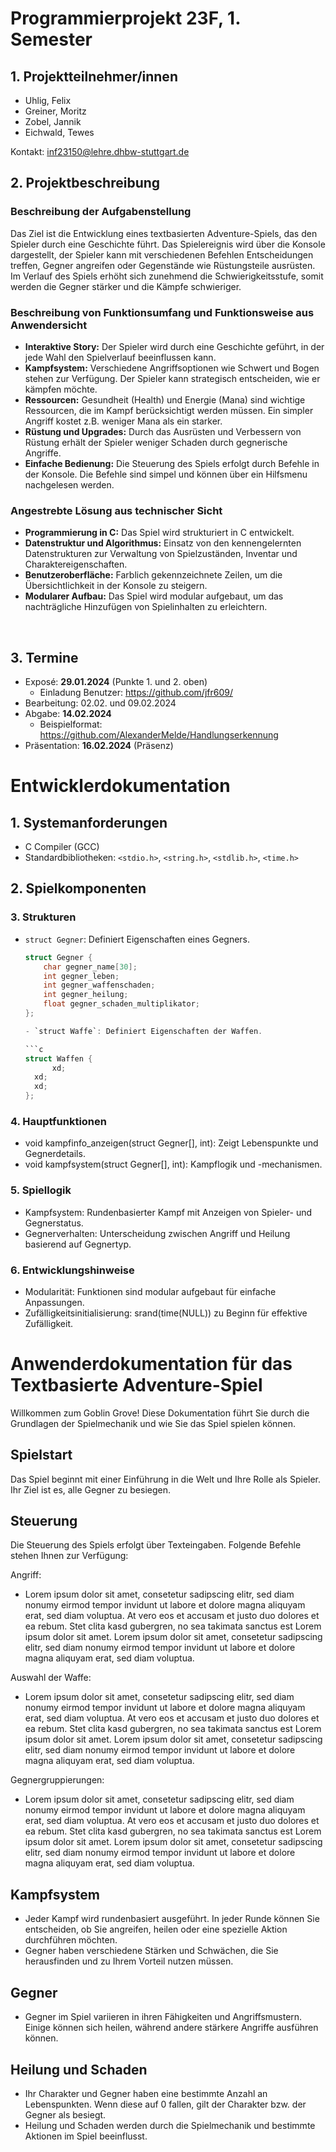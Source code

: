 # Programmierprojekt 23F, 1. Semester

## 1. Projektteilnehmer/innen
- Uhlig, Felix
- Greiner, Moritz
- Zobel, Jannik
- Eichwald, Tewes

Kontakt: inf23150@lehre.dhbw-stuttgart.de
&nbsp;
## 2. Projektbeschreibung

### Beschreibung der Aufgabenstellung


Das Ziel ist die Entwicklung eines textbasierten Adventure-Spiels, das den Spieler durch eine Geschichte führt. Das Spielereignis wird über die Konsole dargestellt, der Spieler kann mit verschiedenen Befehlen Entscheidungen treffen, Gegner angreifen oder Gegenstände wie Rüstungsteile ausrüsten. Im Verlauf des Spiels erhöht sich zunehmend die Schwierigkeitsstufe, somit werden die Gegner stärker und die Kämpfe schwieriger.

### Beschreibung von Funktionsumfang und Funktionsweise aus Anwendersicht
- **Interaktive Story:** Der Spieler wird durch eine Geschichte geführt, in der jede Wahl den Spielverlauf beeinflussen kann.
- **Kampfsystem:** Verschiedene Angriffsoptionen wie Schwert und Bogen stehen zur Verfügung. Der Spieler kann strategisch entscheiden, wie er kämpfen möchte.
- **Ressourcen:** Gesundheit (Health) und Energie (Mana) sind wichtige Ressourcen, die im Kampf berücksichtigt werden müssen. Ein simpler Angriff kostet z.B. weniger Mana als ein starker.
- **Rüstung und Upgrades:** Durch das Ausrüsten und Verbessern von Rüstung erhält der Spieler weniger Schaden durch gegnerische Angriffe.
- **Einfache Bedienung:** Die Steuerung des Spiels erfolgt durch Befehle in der Konsole. Die Befehle sind simpel und können über ein Hilfsmenu nachgelesen werden.

### Angestrebte Lösung aus technischer Sicht
- **Programmierung in C:** Das Spiel wird strukturiert in C entwickelt.
- **Datenstruktur und Algorithmus:** Einsatz von den kennengelernten Datenstrukturen zur Verwaltung von Spielzuständen, Inventar und Charaktereigenschaften.
- **Benutzeroberfläche:** Farblich gekennzeichnete Zeilen, um die Übersichtlichkeit in der Konsole zu steigern.
- **Modularer Aufbau:** Das Spiel wird modular aufgebaut, um das nachträgliche Hinzufügen von Spielinhalten zu erleichtern.

&nbsp;
## 3. Termine
- Exposé: **29.01.2024** (Punkte 1. und 2. oben)
	- Einladung Benutzer: https://github.com/jfr609/
- Bearbeitung: 02.02. und 09.02.2024
- Abgabe: **14.02.2024** 
	- Beispielformat: https://github.com/AlexanderMelde/Handlungserkennung
- Präsentation: **16.02.2024** (Präsenz)

# Entwicklerdokumentation

## 1. Systemanforderungen
- C Compiler (GCC)
- Standardbibliotheken: `<stdio.h>`, `<string.h>`, `<stdlib.h>`, `<time.h>`

## 2. Spielkomponenten

### 3. Strukturen
- `struct Gegner`: Definiert Eigenschaften eines Gegners.

  ```c
  struct Gegner {
      char gegner_name[30];
      int gegner_leben;
      int gegner_waffenschaden;
      int gegner_heilung;
      float gegner_schaden_multiplikator;
  };

  - `struct Waffe`: Definiert Eigenschaften der Waffen.

  ```c
  struct Waffen {
      	xd;
  	xd;
  	xd;
  };

### 4. Hauptfunktionen
- void kampfinfo_anzeigen(struct Gegner[], int): Zeigt Lebenspunkte und Gegnerdetails.
- void kampfsystem(struct Gegner[], int): Kampflogik und -mechanismen.

### 5. Spiellogik
- Kampfsystem: Rundenbasierter Kampf mit Anzeigen von Spieler- und Gegnerstatus.
- Gegnerverhalten: Unterscheidung zwischen Angriff und Heilung basierend auf Gegnertyp.

### 6. Entwicklungshinweise
- Modularität: Funktionen sind modular aufgebaut für einfache Anpassungen.
- Zufälligkeitsinitialisierung: srand(time(NULL)) zu Beginn für effektive Zufälligkeit.

# Anwenderdokumentation für das Textbasierte Adventure-Spiel

Willkommen zum Goblin Grove! Diese Dokumentation führt Sie durch die Grundlagen der Spielmechanik und wie Sie das Spiel spielen können.

## Spielstart

Das Spiel beginnt mit einer Einführung in die Welt und Ihre Rolle als Spieler. Ihr Ziel ist es, alle Gegner zu besiegen.

## Steuerung

Die Steuerung des Spiels erfolgt über Texteingaben. Folgende Befehle stehen Ihnen zur Verfügung:

Angriff:
- Lorem ipsum dolor sit amet, consetetur sadipscing elitr,  sed diam nonumy eirmod tempor invidunt ut labore et dolore magna aliquyam erat, sed diam voluptua. At vero eos et accusam et justo duo dolores et ea rebum. Stet clita kasd gubergren, no sea takimata sanctus est Lorem ipsum dolor sit amet. Lorem ipsum dolor sit amet, consetetur sadipscing elitr,  sed diam nonumy eirmod tempor invidunt ut labore et dolore magna aliquyam erat, sed diam voluptua.

Auswahl der Waffe:
- Lorem ipsum dolor sit amet, consetetur sadipscing elitr,  sed diam nonumy eirmod tempor invidunt ut labore et dolore magna aliquyam erat, sed diam voluptua. At vero eos et accusam et justo duo dolores et ea rebum. Stet clita kasd gubergren, no sea takimata sanctus est Lorem ipsum dolor sit amet. Lorem ipsum dolor sit amet, consetetur sadipscing elitr,  sed diam nonumy eirmod tempor invidunt ut labore et dolore magna aliquyam erat, sed diam voluptua.

Gegnergruppierungen:
- Lorem ipsum dolor sit amet, consetetur sadipscing elitr,  sed diam nonumy eirmod tempor invidunt ut labore et dolore magna aliquyam erat, sed diam voluptua. At vero eos et accusam et justo duo dolores et ea rebum. Stet clita kasd gubergren, no sea takimata sanctus est Lorem ipsum dolor sit amet. Lorem ipsum dolor sit amet, consetetur sadipscing elitr,  sed diam nonumy eirmod tempor invidunt ut labore et dolore magna aliquyam erat, sed diam voluptua.

## Kampfsystem

- Jeder Kampf wird rundenbasiert ausgeführt. In jeder Runde können Sie entscheiden, ob Sie angreifen, heilen oder eine spezielle Aktion durchführen möchten.
- Gegner haben verschiedene Stärken und Schwächen, die Sie herausfinden und zu Ihrem Vorteil nutzen müssen.

## Gegner

- Gegner im Spiel variieren in ihren Fähigkeiten und Angriffsmustern. Einige können sich heilen, während andere stärkere Angriffe ausführen können.

## Heilung und Schaden

- Ihr Charakter und Gegner haben eine bestimmte Anzahl an Lebenspunkten. Wenn diese auf 0 fallen, gilt der Charakter bzw. der Gegner als besiegt.
- Heilung und Schaden werden durch die Spielmechanik und bestimmte Aktionen im Spiel beeinflusst.


